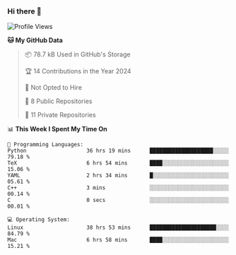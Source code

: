 ### Hi there 👋

<!--
**huayuan4396/huayuan4396** is a ✨ _special_ ✨ repository because its `README.md` (this file) appears on your GitHub profile.

Here are some ideas to get you started:

- 🔭 I’m currently working on ...
- 🌱 I’m currently learning ...
- 👯 I’m looking to collaborate on ...
- 🤔 I’m looking for help with ...
- 💬 Ask me about ...
- 📫 How to reach me: ...
- 😄 Pronouns: ...
- ⚡ Fun fact: ...
-->

<!--START_SECTION:waka-->
![Profile Views](http://img.shields.io/badge/Profile%20Views-1-blue)

**🐱 My GitHub Data** 

> 📦 78.7 kB Used in GitHub's Storage 
 > 
> 🏆 14 Contributions in the Year 2024
 > 
> 🚫 Not Opted to Hire
 > 
> 📜 8 Public Repositories 
 > 
> 🔑 11 Private Repositories 
 > 
📊 **This Week I Spent My Time On** 

```text
💬 Programming Languages: 
Python                   36 hrs 19 mins      ████████████████████░░░░░   79.18 % 
TeX                      6 hrs 54 mins       ████░░░░░░░░░░░░░░░░░░░░░   15.06 % 
YAML                     2 hrs 34 mins       █░░░░░░░░░░░░░░░░░░░░░░░░   05.61 % 
C++                      3 mins              ░░░░░░░░░░░░░░░░░░░░░░░░░   00.14 % 
C                        0 secs              ░░░░░░░░░░░░░░░░░░░░░░░░░   00.01 % 

💻 Operating System: 
Linux                    38 hrs 53 mins      █████████████████████░░░░   84.79 % 
Mac                      6 hrs 58 mins       ████░░░░░░░░░░░░░░░░░░░░░   15.21 % 
```


<!--END_SECTION:waka-->
